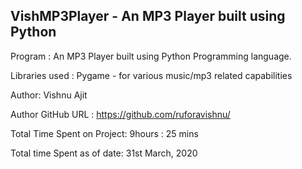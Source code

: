 ## VishMP3Player - An MP3 Player built using Python

Program : An MP3 Player built using Python Programming language.

Libraries used : Pygame - for various music/mp3 related capabilities

Author: Vishnu Ajit

Author GitHub URL : https://github.com/ruforavishnu/

Total Time Spent on Project: 9hours : 25 mins

Total time Spent as of date: 31st March, 2020